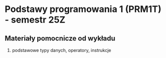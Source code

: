 # Podstawy programowania 1 (PRM1T) - semestr 25Z

## Materiały pomocnicze od wykładu
1. podstawowe typy danych, operatory, instrukcje